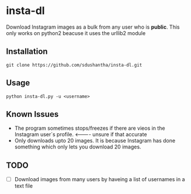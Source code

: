 # insta-dl
Download Instagram images as a bulk from any user who is **public**. This only works on python2 beacuse it uses the urllib2 module
## Installation
```batch
git clone https://github.com/sdushantha/insta-dl.git
 ```
## Usage
```batch
python insta-dl.py -u <username> 
```
## Known Issues
* The program sometimes stops/freezes if there are vieos in the Instagram user´s profile. <---- unsure if that accurate
* Only downloads upto 20 images. It is because Instagram has done something which only lets you download 20 images.
 
## TODO
- [ ] Download images from many users by haveing a list of usernames in a text file
